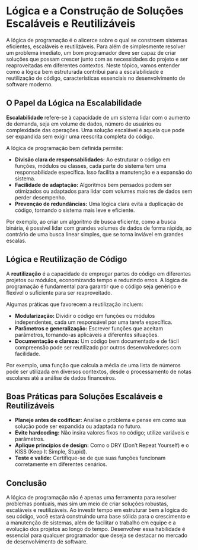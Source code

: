 
# Lógica e a Construção de Soluções Escaláveis e Reutilizáveis

A lógica de programação é o alicerce sobre o qual se constroem sistemas eficientes, escaláveis e reutilizáveis. Para além de simplesmente resolver um problema imediato, um bom programador deve ser capaz de criar soluções que possam crescer junto com as necessidades do projeto e ser reaproveitadas em diferentes contextos. Neste tópico, vamos entender como a lógica bem estruturada contribui para a escalabilidade e reutilização de código, características essenciais no desenvolvimento de software moderno.

## O Papel da Lógica na Escalabilidade

**Escalabilidade** refere-se à capacidade de um sistema lidar com o aumento de demanda, seja em volume de dados, número de usuários ou complexidade das operações. Uma solução escalável é aquela que pode ser expandida sem exigir uma reescrita completa do código.

A lógica de programação bem definida permite:

- **Divisão clara de responsabilidades:** Ao estruturar o código em funções, módulos ou classes, cada parte do sistema tem uma responsabilidade específica. Isso facilita a manutenção e a expansão do sistema.
- **Facilidade de adaptação:** Algoritmos bem pensados podem ser otimizados ou adaptados para lidar com volumes maiores de dados sem perder desempenho.
- **Prevenção de redundâncias:** Uma lógica clara evita a duplicação de código, tornando o sistema mais leve e eficiente.

Por exemplo, ao criar um algoritmo de busca eficiente, como a busca binária, é possível lidar com grandes volumes de dados de forma rápida, ao contrário de uma busca linear simples, que se torna inviável em grandes escalas.

## Lógica e Reutilização de Código

A **reutilização** é a capacidade de empregar partes do código em diferentes projetos ou módulos, economizando tempo e reduzindo erros. A lógica de programação é fundamental para garantir que o código seja genérico e flexível o suficiente para ser reaproveitado.

Algumas práticas que favorecem a reutilização incluem:

- **Modularização:** Dividir o código em funções ou módulos independentes, cada um responsável por uma tarefa específica.
- **Parâmetros e generalização:** Escrever funções que aceitam parâmetros, tornando-as aplicáveis a diferentes situações.
- **Documentação e clareza:** Um código bem documentado e de fácil compreensão pode ser reutilizado por outros desenvolvedores com facilidade.

Por exemplo, uma função que calcula a média de uma lista de números pode ser utilizada em diversos contextos, desde o processamento de notas escolares até a análise de dados financeiros.

## Boas Práticas para Soluções Escaláveis e Reutilizáveis

- **Planeje antes de codificar:** Analise o problema e pense em como sua solução pode ser expandida ou adaptada no futuro.
- **Evite hardcoding:** Não insira valores fixos no código; utilize variáveis e parâmetros.
- **Aplique princípios de design:** Como o DRY (Don’t Repeat Yourself) e o KISS (Keep It Simple, Stupid).
- **Teste e valide:** Certifique-se de que suas funções funcionam corretamente em diferentes cenários.

## Conclusão

A lógica de programação não é apenas uma ferramenta para resolver problemas pontuais, mas sim um meio de criar soluções robustas, escaláveis e reutilizáveis. Ao investir tempo em estruturar bem a lógica do seu código, você estará construindo uma base sólida para o crescimento e a manutenção de sistemas, além de facilitar o trabalho em equipe e a evolução dos projetos ao longo do tempo. Desenvolver essa habilidade é essencial para qualquer programador que deseja se destacar no mercado de desenvolvimento de software.
```
